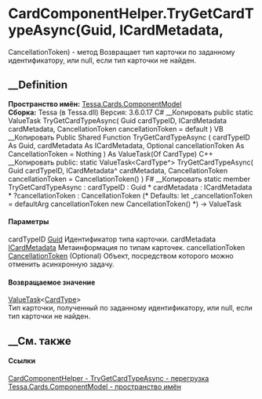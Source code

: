 # CardComponentHelper.TryGetCardTypeAsync(Guid, ICardMetadata,
CancellationToken) - метод
Возвращает тип карточки по заданному идентификатору, или null, если тип
карточки не найден.
## __Definition
 **Пространство имён:**
[Tessa.Cards.ComponentModel](N_Tessa_Cards_ComponentModel.htm)  
 **Сборка:** Tessa (в Tessa.dll) Версия: 3.6.0.17
C# __Копировать
     public static ValueTask<CardType> TryGetCardTypeAsync(
    	Guid cardTypeID,
    	ICardMetadata cardMetadata,
    	CancellationToken cancellationToken = default
    )
VB __Копировать
     Public Shared Function TryGetCardTypeAsync ( 
    	cardTypeID As Guid,
    	cardMetadata As ICardMetadata,
    	Optional cancellationToken As CancellationToken = Nothing
    ) As ValueTask(Of CardType)
C++ __Копировать
     public:
    static ValueTask<CardType^> TryGetCardTypeAsync(
    	Guid cardTypeID, 
    	ICardMetadata^ cardMetadata, 
    	CancellationToken cancellationToken = CancellationToken()
    )
F# __Копировать
     static member TryGetCardTypeAsync : 
            cardTypeID : Guid * 
            cardMetadata : ICardMetadata * 
            ?cancellationToken : CancellationToken 
    (* Defaults:
            let _cancellationToken = defaultArg cancellationToken new CancellationToken()
    *)
    -> ValueTask<CardType> 
#### Параметры
cardTypeID [Guid](https://learn.microsoft.com/dotnet/api/system.guid)
    Идентификатор типа карточки.
cardMetadata [ICardMetadata](T_Tessa_Cards_ICardMetadata.htm)
    Метаинформация по типам карточек.
cancellationToken
[CancellationToken](https://learn.microsoft.com/dotnet/api/system.threading.cancellationtoken)
(Optional)
    Объект, посредством которого можно отменить асинхронную задачу.
#### Возвращаемое значение
[ValueTask](https://learn.microsoft.com/dotnet/api/system.threading.tasks.valuetask-1)<[CardType](T_Tessa_Cards_CardType.htm)>  
Тип карточки, полученный по заданному идентификатору, или null, если тип
карточки не найден.
## __См. также
#### Ссылки
[CardComponentHelper - ](T_Tessa_Cards_ComponentModel_CardComponentHelper.htm)
[TryGetCardTypeAsync -
перегрузка](Overload_Tessa_Cards_ComponentModel_CardComponentHelper_TryGetCardTypeAsync.htm)
[Tessa.Cards.ComponentModel - пространство
имён](N_Tessa_Cards_ComponentModel.htm)
